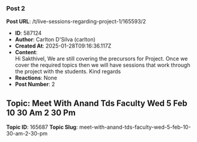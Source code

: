 ### Post 2
**Post URL**: /t/live-sessions-regarding-project-1/165593/2
- **ID**: 587124
- **Author**: Carlton D'Silva (carlton)
- **Created At**: 2025-01-28T09:16:36.117Z
- **Content**:  
  Hi Sakthivel,
We are still covering the precursors for Project. Once we cover the required topics then we will have sessions that work through the project with the students.
Kind regards
- **Reactions**: None
- **Post Number**: 2

## Topic: Meet With Anand Tds Faculty Wed 5 Feb 10 30 Am 2 30 Pm
**Topic ID**: 165687
**Topic Slug**: meet-with-anand-tds-faculty-wed-5-feb-10-30-am-2-30-pm

